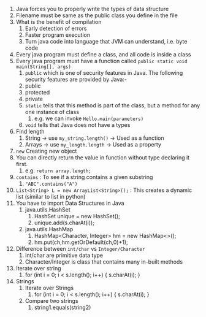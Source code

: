 1. Java forces you to properly write the types of data structure
2. Filename must be same as the public class you define in the file
3. What is the benefit of compilation
   1. Early detection of errors
   2. Faster program execution
   3. Turn java code into language that JVM can understand, i.e. byte code
4. Every java program must define a class, and all code is inside a class
5. Every java program must have a function called `public static void main(String[], args)`
   1.  `public` which is one of security features in Java. The following security features are provided by Java:-
      1. public
      2. protected
      3. private
   2. `static` tells that this method is part of the class, but a method for any one instance of class
      1. e.g. we can invoke `Hello.main(parameters)`
   3. `void` tells that Java does not have a types
6. Find length
   1. String -> use `my_string.length()` -> Used as a function
   2. Arrays -> use `my_length.length` -> Used as a property
7. `new` Creating new object
8. You can directly return the value in function without type declaring it first.
   1. e.g. `return array.length;`
9. `contains` : To see if a string contains a given substring
   1. `"ABC".contains("A")`
10. `List<String> L = new ArrayList<String>();` : This creates a dynamic list (similar to list in python)
11. You have to import Data Structures in Java
    1.  java.utils.HashSet
        1.  HashSet<Character> unique = new HashSet<Character>();
        2.  unique.add(s.charAt(i));
    2.  java.utils.HashMap
        1.  HashMap<Character, Integer> hm = new HashMap<>();
        2.  hm.put(ch,hm.getOrDefault(ch,0)+1);
12. Difference between `int/char` vs `Integer/Character`
    1.  int/char are primitive data type
    2.  Character/Integer is class that contains many in-built methods
13. Iterate over string 
    1.  for (int i = 0; i < s.length(); i++) { s.charAt(i); }
14. Strings
    1.  Iterate over Strings
        1.  for (int i = 0; i < s.length(); i++) { s.charAt(i); }
    2.  Compare two strings
        1.  string1.equals(string2)